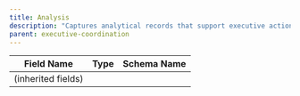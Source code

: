 ```yaml
---
title: Analysis
description: "Captures analytical records that support executive actions and decision-making."
parent: executive-coordination
---
```


| Field Name | Type | Schema Name |
|------------|------|-------------|
| (inherited fields) | | |
